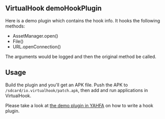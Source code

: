 VirtualHook demoHookPlugin
--------------------------

Here is a demo plugin which contains the hook info. It hooks the following methods:

- AssetManager.open()
- File()
- URL.openConnection()

The arguments would be logged and then the original method be called.

## Usage

Build the plugin and you'll get an APK file. Push the APK to `/sdcard/io.virtualhook/patch.apk`, then add and run applications in VirtualHook.

Please take a look at [the demo plugin in YAHFA](https://github.com/rk700/YAHFA/tree/master/demoPlugin) on how to write a hook plugin.
